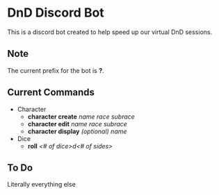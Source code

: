 # DnD Discord Bot
This is a discord bot created to help speed up our virtual DnD sessions.

## Note
The current prefix for the bot is **?**.

## Current Commands
- Character
    - **character create** *name* *race* *subrace*
    - **character edit** *name* *race* *subrace*
    - **character display** *(optional) name*
- Dice
    - **roll** *<# of dice>*d*<# of sides>*

## To Do
Literally everything else